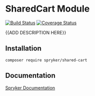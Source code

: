 # SharedCart Module
[![Build Status](https://travis-ci.org/spryker/shared-cart.svg)](https://travis-ci.org/spryker/shared-cart)
[![Coverage Status](https://coveralls.io/repos/github/spryker/shared-cart/badge.svg)](https://coveralls.io/github/spryker/shared-cart)

{{ADD DESCRIPTION HERE}}

## Installation

```
composer require spryker/shared-cart
```

## Documentation

[Spryker Documentation](https://academy.spryker.com/developing_with_spryker/module_guide/modules.html)

